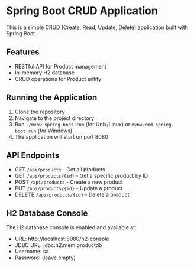 # Spring Boot CRUD Application

This is a simple CRUD (Create, Read, Update, Delete) application built with Spring Boot.

## Features

- RESTful API for Product management
- In-memory H2 database
- CRUD operations for Product entity

## Running the Application

1. Clone the repository
2. Navigate to the project directory
3. Run `./mvnw spring-boot:run` (for Unix/Linux) or `mvnw.cmd spring-boot:run` (for Windows)
4. The application will start on port 8080

## API Endpoints

- GET `/api/products` - Get all products
- GET `/api/products/{id}` - Get a specific product by ID
- POST `/api/products` - Create a new product
- PUT `/api/products/{id}` - Update a product
- DELETE `/api/products/{id}` - Delete a product

## H2 Database Console

The H2 database console is enabled and available at:
- URL: http://localhost:8080/h2-console
- JDBC URL: jdbc:h2:mem:productdb
- Username: sa
- Password: (leave empty)
